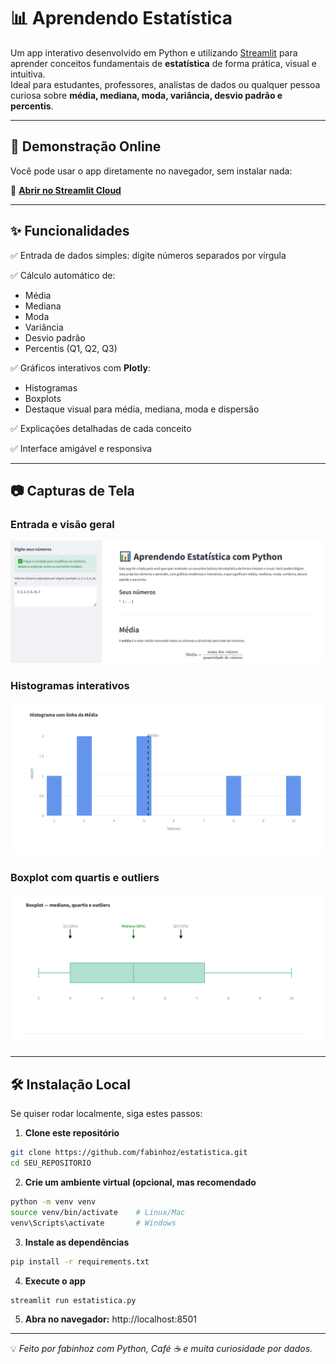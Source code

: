 # 📊 Aprendendo Estatística

Um app interativo desenvolvido em Python e utilizando [Streamlit](https://streamlit.io/) para aprender conceitos fundamentais de **estatística** de forma prática, visual e intuitiva.  
Ideal para estudantes, professores, analistas de dados ou qualquer pessoa curiosa sobre **média, mediana, moda, variância, desvio padrão e percentis**.

---

## 🚀 Demonstração Online
Você pode usar o app diretamente no navegador, sem instalar nada:

🔗 **[Abrir no Streamlit Cloud](https://share.streamlit.io/SEU_USUARIO/SEU_REPOSITORIO/main/app.py)**

---

## ✨ Funcionalidades

✅ Entrada de dados simples: digite números separados por vírgula  

✅ Cálculo automático de:
- Média
- Mediana
- Moda
- Variância
- Desvio padrão
- Percentis (Q1, Q2, Q3)

✅ Gráficos interativos com **Plotly**:
- Histogramas
- Boxplots
- Destaque visual para média, mediana, moda e dispersão

✅ Explicações detalhadas de cada conceito

✅ Interface amigável e responsiva

---

## 📷 Capturas de Tela

### Entrada e visão geral
![Entrada e visão geral](assets/main.png)

### Histogramas interativos
![Histograma](assets/histograma.png)

### Boxplot com quartis e outliers
![Boxplot](assets/boxplot.png)

---

## 🛠️ Instalação Local

Se quiser rodar localmente, siga estes passos:

1. **Clone este repositório**
```bash
git clone https://github.com/fabinhoz/estatistica.git
cd SEU_REPOSITORIO
```

2. **Crie um ambiente virtual (opcional, mas recomendado**
```bash
python -m venv venv
source venv/bin/activate    # Linux/Mac
venv\Scripts\activate       # Windows
```

3. **Instale as dependências**
```bash
pip install -r requirements.txt
```

4. **Execute o app**
```bash
streamlit run estatistica.py
```

5. **Abra no navegador:**
http://localhost:8501


---

💡 *Feito por fabinhoz com Python, Café ☕ e muita curiosidade por dados.*





